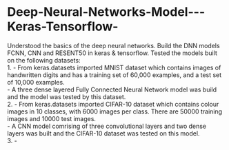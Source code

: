 # Deep-Neural-Networks-Model---Keras-Tensorflow-
Understood the basics of the deep neural networks. Build the DNN models FCNN, CNN and RESENT50 in keras & tensorflow. Tested the models built on the following datasets:<br />
    1. - From keras.datasets imported MNIST dataset which contains images of handwritten digits and has a training set of 60,000 examples, and a test set of 10,000 examples.<br />
       - A three dense layered Fully Connected Neural Network model was build and the model was tested by this dataset. <br />
    2. - From keras.datasets imported CIFAR-10 dataset which contains colour images in 10 classes, with 6000 images per class. There are 50000 training images and 10000 test             images. <br />
       - A CNN model comrising of three convolutional layers and two dense layers was built and the CIFAR-10 dataset was tested on this model.<br />
    3. -  
